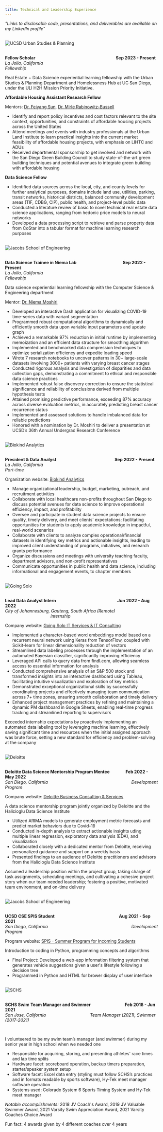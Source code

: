 ```yaml
---
title: Technical and Leadership Experience
---
```


<em>"Links to disclosable code, presentations, and deliverables are available on my LinkedIn profile"</em>

<br>

<div class="greeting-container"> 
  <img src="assets/usplogo.jpg" alt="UCSD Urban Studies & Planning" class="avatar" />
  <p><strong><br>Fellow Scholar
  &nbsp;&nbsp;&nbsp;&nbsp;&nbsp;&nbsp;&nbsp;&nbsp;&nbsp;&nbsp;&nbsp;&nbsp;&nbsp;&nbsp;&nbsp;&nbsp;&nbsp;&nbsp;&nbsp;&nbsp;&nbsp;&nbsp;&nbsp;&nbsp;&nbsp;&nbsp;&nbsp;&nbsp;&nbsp;&nbsp;&nbsp;&nbsp;&nbsp;&nbsp;&nbsp;&nbsp;&nbsp;&nbsp;&nbsp;&nbsp;&nbsp;&nbsp;&nbsp;&nbsp;&nbsp;&nbsp;&nbsp;&nbsp;&nbsp;&nbsp;&nbsp;&nbsp;&nbsp;&nbsp;&nbsp;&nbsp;&nbsp;&nbsp;&nbsp;&nbsp;&nbsp;&nbsp;&nbsp;&nbsp;&nbsp;&nbsp;&nbsp;&nbsp;&nbsp;&nbsp;&nbsp;&nbsp;&nbsp;&nbsp;&nbsp;&nbsp;&nbsp;&nbsp;
  Sep 2023 - Present</strong><em><br>La Jolla, California
  &nbsp;&nbsp;&nbsp;&nbsp;&nbsp;&nbsp;&nbsp;&nbsp;&nbsp;&nbsp;&nbsp;&nbsp;&nbsp;&nbsp;&nbsp;&nbsp;&nbsp;&nbsp;&nbsp;&nbsp;&nbsp;&nbsp;&nbsp;&nbsp;&nbsp;&nbsp;&nbsp;&nbsp;&nbsp;&nbsp;&nbsp;&nbsp;&nbsp;&nbsp;&nbsp;&nbsp;&nbsp;&nbsp;&nbsp;&nbsp;&nbsp;&nbsp;&nbsp;&nbsp;&nbsp;&nbsp;&nbsp;&nbsp;&nbsp;&nbsp;&nbsp;&nbsp;&nbsp;&nbsp;&nbsp;&nbsp;&nbsp;&nbsp;&nbsp;&nbsp;&nbsp;&nbsp;&nbsp;&nbsp;&nbsp;&nbsp;&nbsp;&nbsp;&nbsp;&nbsp;&nbsp;&nbsp;&nbsp;&nbsp;&nbsp;&nbsp;&nbsp;&nbsp;&nbsp;&nbsp;&nbsp;&nbsp;&nbsp;&nbsp;&nbsp;&nbsp;&nbsp;&nbsp;&nbsp;
  Fellowship</em></p>
</div>

Real Estate + Data Science experiential learning fellowship with the Urban Studies & Planning Department and Homelessness Hub at UC San Diego, under the ULI H2H Mission Priority Initiative.

<b>Affordable Housing Assistant Research Fellow</b>

Mentors: [Dr. Feiyang Sun](https://usp.ucsd.edu/people/faculty/profiles/sun-feiyang.html), [Dr. Mirle Rabinowitz-Bussell](https://usp.ucsd.edu/people/faculty/profiles/rabinowitz-bussell.html)
 
- Identify and report policy incentives and cost factors relevant to the site context, opportunities, and constraints of affordable housing projects across the United States
- Attend meetings and events with industry professionals at the Urban Land Institute to learn practical insights into the current market feasibility of affordable housing projects, with emphasis on LIHTC and ADUs
- Received departmental sponsorship to get involved and network with the San Diego Green Building Council to study state-of-the-art green building techniques and potential avenues to integrate green building with affordable housing

<b>Data Science Fellow</b>

- Identified data sources across the local, city, and county levels for further analytical purposes, domains include land use, utilities, parking, transit networks, historical districts, balanced community development areas (TIF, CDBG, CIP), public health, and project-level public data
- Conducted a literature review of basic to novel technical real estate data science applications, ranging from hedonic price models to neural networks
- Developed a data processing script to retrieve and parse property data from CoStar into a tabular format for machine learning research purposes

<br>

<div class="greeting-container"> 
  <img src="assets/jacobs.png" alt="Jacobs School of Engineering" class="avatar" />
  <p><strong><br>Data Science Trainee in Niema Lab
  &nbsp;&nbsp;&nbsp;&nbsp;&nbsp;&nbsp;&nbsp;&nbsp;&nbsp;&nbsp;&nbsp;&nbsp;&nbsp;&nbsp;&nbsp;&nbsp;&nbsp;&nbsp;&nbsp;&nbsp;&nbsp;&nbsp;&nbsp;&nbsp;&nbsp;&nbsp;&nbsp;&nbsp;&nbsp;&nbsp;&nbsp;&nbsp;&nbsp;&nbsp;&nbsp;&nbsp;&nbsp;&nbsp;&nbsp;&nbsp;&nbsp;&nbsp;&nbsp;&nbsp;
  Sep 2022 - Present</strong><em><br>La Jolla, California
  &nbsp;&nbsp;&nbsp;&nbsp;&nbsp;&nbsp;&nbsp;&nbsp;&nbsp;&nbsp;&nbsp;&nbsp;&nbsp;&nbsp;&nbsp;&nbsp;&nbsp;&nbsp;&nbsp;&nbsp;&nbsp;&nbsp;&nbsp;&nbsp;&nbsp;&nbsp;&nbsp;&nbsp;&nbsp;&nbsp;&nbsp;&nbsp;&nbsp;&nbsp;&nbsp;&nbsp;&nbsp;&nbsp;&nbsp;&nbsp;&nbsp;&nbsp;&nbsp;&nbsp;&nbsp;&nbsp;&nbsp;&nbsp;&nbsp;&nbsp;&nbsp;&nbsp;&nbsp;&nbsp;&nbsp;&nbsp;&nbsp;&nbsp;&nbsp;&nbsp;&nbsp;&nbsp;&nbsp;&nbsp;&nbsp;&nbsp;&nbsp;&nbsp;&nbsp;&nbsp;&nbsp;&nbsp;&nbsp;&nbsp;&nbsp;&nbsp;&nbsp;&nbsp;&nbsp;&nbsp;&nbsp;&nbsp;&nbsp;&nbsp;&nbsp;&nbsp;&nbsp;&nbsp;&nbsp;
  Fellowship</em></p>
</div>

Data science experiential learning fellowship with the Computer Science & Engineering department

Mentor: [Dr. Niema Moshiri](http://niema.net/)

- Developed an interactive Dash application for visualizing COVID-19 time-series data with variant segmentation
- Programmed robust computational algorithms to dynamically and efficiently smooth data upon variable input parameters and update graph
- Achieved a remarkable 97% reduction in initial runtime by implementing memoization and an efficient data structure for smoothing algorithm
- Implemented and benchmarked data compression techniques to optimize serialization efficiency and expedite loading speed 
- Wrote 7 research notebooks to uncover patterns in 30+ large-scale datasets involving 3000+ patients with varying breast cancer stages
- Conducted rigorous analysis and investigation of disparities and data collection gaps, demonstrating a commitment to ethical and responsible data science practices
- Implemented robust false discovery correction to ensure the statistical significance and reliability of conclusions derived from multiple hypothesis tests 
- Attained promising predictive performance, exceeding 87% accuracy across diverse evaluation metrics, in accurately predicting breast cancer recurrence status
- Implemented and assessed solutions to handle imbalanced data for reliable predictions
- Honored with a nomination by Dr. Moshiri to deliver a presentation at UCSD’s 36th Annual Undergrad Research Conference

<br>

<div class="greeting-container"> 
  <img src="assets/biokind.png" alt="Biokind Analytics" class="avatar" />
  <p><strong><br>President & Data Analyst
  &nbsp;&nbsp;&nbsp;&nbsp;&nbsp;&nbsp;&nbsp;&nbsp;&nbsp;&nbsp;&nbsp;&nbsp;&nbsp;&nbsp;&nbsp;&nbsp;&nbsp;&nbsp;&nbsp;&nbsp;&nbsp;&nbsp;&nbsp;&nbsp;&nbsp;&nbsp;&nbsp;&nbsp;&nbsp;&nbsp;&nbsp;&nbsp;&nbsp;&nbsp;&nbsp;&nbsp;&nbsp;&nbsp;&nbsp;&nbsp;&nbsp;&nbsp;&nbsp;&nbsp;&nbsp;&nbsp;&nbsp;&nbsp;&nbsp;&nbsp;&nbsp;&nbsp;&nbsp;&nbsp;&nbsp;&nbsp;
  Sep 2022 - Present</strong><em><br>La Jolla, California
  &nbsp;&nbsp;&nbsp;&nbsp;&nbsp;&nbsp;&nbsp;&nbsp;&nbsp;&nbsp;&nbsp;&nbsp;&nbsp;&nbsp;&nbsp;&nbsp;&nbsp;&nbsp;&nbsp;&nbsp;&nbsp;&nbsp;&nbsp;&nbsp;&nbsp;&nbsp;&nbsp;&nbsp;&nbsp;&nbsp;&nbsp;&nbsp;&nbsp;&nbsp;&nbsp;&nbsp;&nbsp;&nbsp;&nbsp;&nbsp;&nbsp;&nbsp;&nbsp;&nbsp;&nbsp;&nbsp;&nbsp;&nbsp;&nbsp;&nbsp;&nbsp;&nbsp;&nbsp;&nbsp;&nbsp;&nbsp;&nbsp;&nbsp;&nbsp;&nbsp;&nbsp;&nbsp;&nbsp;&nbsp;&nbsp;&nbsp;&nbsp;&nbsp;&nbsp;&nbsp;&nbsp;&nbsp;&nbsp;&nbsp;&nbsp;&nbsp;&nbsp;&nbsp;&nbsp;&nbsp;&nbsp;&nbsp;&nbsp;&nbsp;&nbsp;&nbsp;&nbsp;
  Part-time</em></p>
</div>

Organization website: [Biokind Analytics](https://www.biokind.org/)

- Manage organizational leadership, budget, marketing, outreach, and recruitment activities
- Collaborate with local healthcare non-profits throughout San Diego to discuss potential avenues for data science to improve operational efficiency, impact, and profitability
- Oversee and participate in student data science projects to ensure quality, timely delivery, and meet clients' expectations; facilitating opportunities for students to apply academic knowledge in impactful, real-world scenarios
- Collaborate with clients to analyze complex operational/financial datasets in identifying key metrics and actionable insights, leading to improved client understanding of programs, initiatives, and research grants performance
- Organize discussions and meetings with university teaching faculty, department advisors, and non-profit representatives
- Communicate opportunities in public health and data science, including informational and engagement events, to chapter members

<br>

<div class="greeting-container"> 
  <img src="assets/goingsolo.png" alt="Going Solo" class="avatar" />
  <p><strong><br>Lead Data Analyst Intern
  &nbsp;&nbsp;&nbsp;&nbsp;&nbsp;&nbsp;&nbsp;&nbsp;&nbsp;&nbsp;&nbsp;&nbsp;&nbsp;&nbsp;&nbsp;&nbsp;&nbsp;&nbsp;&nbsp;&nbsp;&nbsp;&nbsp;&nbsp;&nbsp;&nbsp;&nbsp;&nbsp;&nbsp;&nbsp;&nbsp;&nbsp;&nbsp;&nbsp;&nbsp;&nbsp;&nbsp;&nbsp;&nbsp;&nbsp;&nbsp;&nbsp;&nbsp;&nbsp;&nbsp;&nbsp;&nbsp;&nbsp;&nbsp;&nbsp;&nbsp;&nbsp;&nbsp;&nbsp;&nbsp;&nbsp;&nbsp;&nbsp;&nbsp;&nbsp;
  Jun 2022 - Aug 2022</strong><em><br>City of Johannesburg, Gauteng, South Africa (Remote)
  &nbsp;&nbsp;&nbsp;&nbsp;&nbsp;&nbsp;&nbsp;&nbsp;&nbsp;&nbsp;&nbsp;&nbsp;&nbsp;&nbsp;&nbsp;&nbsp;&nbsp;&nbsp;&nbsp;&nbsp;&nbsp;&nbsp;&nbsp;&nbsp;&nbsp;&nbsp;&nbsp;&nbsp;&nbsp;&nbsp;&nbsp;&nbsp;&nbsp;&nbsp;&nbsp;&nbsp;&nbsp;
  Internship</em></p>
</div>

Company website: [Going Solo IT Services & IT Consulting](https://goingsolo.com/)

- Implemented a character-based word embeddings model based on a recurrent neural network using Keras from TensorFlow, coupled with Scikit-learn for linear dimensionality reduction of vectors
- Streamlined data labeling processes through the implementation of an automated Bayesian classifier, significantly improving efficiency
- Leveraged API calls to query data from findl.com, allowing seamless access to essential information for analysis
- Conducted comprehensive analysis of an S&P 500 stock and transformed insights into an interactive dashboard using Tableau, facilitating intuitive visualization and exploration of key metrics
- Demonstrated exceptional organizational skills by successfully coordinating projects and effectively managing team communication across 7+ time zones, ensuring smooth collaboration and timely delivery
- Enhanced project management practices by refining and maintaining a dynamic PM dashboard in Google Sheets, enabling real-time progress tracking and streamlined reporting to supervisors

Exceeded internship expectations by proactively implementing an automated data labeling tool by leveraging machine learning, effectively saving significant time and resources when the initial assigned approach was brute force, setting a new standard for efficiency and problem-solving at the company

<br>

<div class="greeting-container"> 
  <img src="assets/deloitte.png" alt="Deloitte" class="avatar" />
  <p><strong><br>Deloitte Data Science Mentorship Program Mentee
  &nbsp;&nbsp;&nbsp;&nbsp;&nbsp;&nbsp;&nbsp;&nbsp;&nbsp;&nbsp;&nbsp;&nbsp;&nbsp;&nbsp;
  Feb 2022 - May 2022</strong><em><br>San Diego, California
  &nbsp;&nbsp;&nbsp;&nbsp;&nbsp;&nbsp;&nbsp;&nbsp;&nbsp;&nbsp;&nbsp;&nbsp;&nbsp;&nbsp;&nbsp;&nbsp;&nbsp;&nbsp;&nbsp;&nbsp;&nbsp;&nbsp;&nbsp;&nbsp;&nbsp;&nbsp;&nbsp;&nbsp;&nbsp;&nbsp;&nbsp;&nbsp;&nbsp;&nbsp;&nbsp;&nbsp;&nbsp;&nbsp;&nbsp;&nbsp;&nbsp;&nbsp;&nbsp;&nbsp;&nbsp;&nbsp;&nbsp;&nbsp;&nbsp;&nbsp;&nbsp;&nbsp;&nbsp;&nbsp;&nbsp;&nbsp;&nbsp;&nbsp;&nbsp;&nbsp;&nbsp;&nbsp;&nbsp;&nbsp;&nbsp;&nbsp;&nbsp;&nbsp;
  Development Program</em></p>
</div>

Company website: [Deloitte Business Consulting & Services](https://www2.deloitte.com/global/en/services/consulting-deloitte.html)

A data science mentorship program jointly organized by Deloitte and the Halicioglu Data Science Institute

- Utilized ARIMA models to generate employment metric forecasts and predict market behaviors due to Covid-19
- Conducted in-depth analysis to extract actionable insights uding multiple linear regression, exploratory data analysis (EDA), and visualization
- Collaborated closely with a dedicated mentor from Deloitte, receiving personalized guidance and support on a weekly basis
- Presented findings to an audience of Deloitte practitioners and advisors from the Halicioglu Data Science Institute

Assumed a leadership position within the project group, taking charge of task assignments, scheduling meetings, and cultivating a cohesive project story when our team needed leadership; fostering a positive, motivated team environment, and on-time delivery

<br>

<div class="greeting-container"> 
  <img src="assets/jacobs.png" alt="Jacobs School of Engineering" class="avatar" />
  <p><strong><br>UCSD CSE SPIS Student
  &nbsp;&nbsp;&nbsp;&nbsp;&nbsp;&nbsp;&nbsp;&nbsp;&nbsp;&nbsp;&nbsp;&nbsp;&nbsp;&nbsp;&nbsp;&nbsp;&nbsp;&nbsp;&nbsp;&nbsp;&nbsp;&nbsp;&nbsp;&nbsp;&nbsp;&nbsp;&nbsp;&nbsp;&nbsp;&nbsp;&nbsp;&nbsp;&nbsp;&nbsp;&nbsp;&nbsp;&nbsp;&nbsp;&nbsp;&nbsp;&nbsp;&nbsp;&nbsp;&nbsp;&nbsp;&nbsp;&nbsp;&nbsp;&nbsp;&nbsp;&nbsp;&nbsp;&nbsp;&nbsp;&nbsp;&nbsp;&nbsp;&nbsp;&nbsp;&nbsp;&nbsp;&nbsp;
  Aug 2021 - Sep 2021</strong><em><br>San Diego, California
  &nbsp;&nbsp;&nbsp;&nbsp;&nbsp;&nbsp;&nbsp;&nbsp;&nbsp;&nbsp;&nbsp;&nbsp;&nbsp;&nbsp;&nbsp;&nbsp;&nbsp;&nbsp;&nbsp;&nbsp;&nbsp;&nbsp;&nbsp;&nbsp;&nbsp;&nbsp;&nbsp;&nbsp;&nbsp;&nbsp;&nbsp;&nbsp;&nbsp;&nbsp;&nbsp;&nbsp;&nbsp;&nbsp;&nbsp;&nbsp;&nbsp;&nbsp;&nbsp;&nbsp;&nbsp;&nbsp;&nbsp;&nbsp;&nbsp;&nbsp;&nbsp;&nbsp;&nbsp;&nbsp;&nbsp;&nbsp;&nbsp;&nbsp;&nbsp;&nbsp;&nbsp;&nbsp;&nbsp;&nbsp;&nbsp;&nbsp;&nbsp;&nbsp;
  Development Program</em></p>
</div>

Program website: [SPIS - Summer Program for Incoming Students](http://spis.ucsd.edu/)

Introduction to coding in Python, programming concepts and algorithms

- Final Project: Developed a web-app information filtering system that generates vehicle suggestions given a user's lifestyle following a decision tree
- Programmed in Python and HTML for brower display of user interface

<br>

<div class="greeting-container"> 
  <img src="assets/sc.png" alt="SCHS" class="avatar" />
  <p><strong><br>SCHS Swim Team Manager and Swimmer
  &nbsp;&nbsp;&nbsp;&nbsp;&nbsp;&nbsp;&nbsp;&nbsp;&nbsp;&nbsp;&nbsp;&nbsp;&nbsp;&nbsp;&nbsp;&nbsp;&nbsp;&nbsp;&nbsp;&nbsp;&nbsp;&nbsp;&nbsp;&nbsp;&nbsp;&nbsp;&nbsp;&nbsp;&nbsp;&nbsp;&nbsp;&nbsp;
  Feb 2018 - Jun 2021</strong><em><br>San Jose, California
  &nbsp;&nbsp;&nbsp;&nbsp;&nbsp;&nbsp;&nbsp;&nbsp;&nbsp;&nbsp;&nbsp;&nbsp;&nbsp;&nbsp;&nbsp;&nbsp;&nbsp;&nbsp;&nbsp;&nbsp;&nbsp;&nbsp;&nbsp;&nbsp;&nbsp;&nbsp;&nbsp;&nbsp;&nbsp;&nbsp;&nbsp;&nbsp;&nbsp;&nbsp;&nbsp;
  Team Manager (2021), Swimmer (2017-2021)</em></p>
</div>

<br>

I volunteered to be my swim team’s manager (and swimmer) during my senior year in high school when we needed one

- Responsible for acquiring, storing, and presenting athletes' race times and lap time splits
- Hardware facet: scoreboard operation, backup timers preparation, starter/speaker system setup
- Software facet: Excel data entry (styling must follow SCHS’s practices and in formats readable by sports software), Hy-Tek meet manager software operation
- Systems used: Colorado System 6 Sports Timing System and Hy-Tek meet manager

<em>Notable accomplishments:</em> 2018 JV Coach's Award, 2019 JV Valuable Swimmer Award, 2021 Varsity Swim Appreciation Award, 2021 Varsity Coaches Choice Award

Fun fact: 4 awards given by 4 different coaches over 4 years
